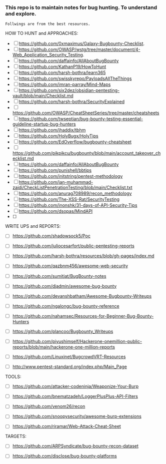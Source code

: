 ### This repo is to maintain notes for bug hunting. To understand and explore.
```
Follwings are from the best resources. 
```
HOW TO HUNT and APPROACHES: 
- [ ] https://github.com/0xmaximus/Galaxy-Bugbounty-Checklist.
- [ ] https://github.com/OWASP/wstg/tree/master/document/4-Web_Application_Security_Testing.
- [ ] https://github.com/daffainfo/AllAboutBugBounty
- [ ] https://github.com/KathanP19/HowToHunt
- [ ] https://github.com/harsh-bothra/learn365
- [ ] https://github.com/swisskyrepo/PayloadsAllTheThings
- [ ] https://github.com/imran-parray/Mind-Maps
- [ ] https://github.com/six2dez/obsidian-pentesting-vault/blob/main/Checklist.md
- [ ] https://github.com/harsh-bothra/SecurityExplained
- [ ] https://github.com/OWASP/CheatSheetSeries/tree/master/cheatsheets
- [ ] https://github.com/twseptian/bug-bounty-testing-essential-guideline-startup-bug-hunters
- [ ] https://github.com/jhaddix/tbhm
- [ ] https://github.com/HolyBugx/HolyTips
- [ ] https://github.com/EdOverflow/bugbounty-cheatsheet
- [ ] https://github.com/pikpikcu/bugbounty/blob/main/account_takeover_checklist.md
- [ ] https://github.com/daffainfo/AllAboutBugBounty
- [ ] https://github.com/punishell/bbtips
- [ ] https://github.com/initstring/pentest-methodology
- [ ] https://github.com/jan-muhammad-zaidi/CheckListPenetrationTesting/blob/main/Checklist.txt
- [ ] https://github.com/anurag708989/recon_methodology
- [ ] https://github.com/The-XSS-Rat/SecurityTesting
- [ ] https://github.com/inonshk/31-days-of-API-Security-Tips
- [ ] https://github.com/dsopas/MindAPI
- [ ] 

WRITE UPS and REPORTS:
- [ ] https://github.com/shadowsock5/Poc
- [ ] https://github.com/juliocesarfort/public-pentesting-reports
- [ ] https://github.com/harsh-bothra/resources/blob/gh-pages/index.md
- [ ] https://github.com/qazbnm456/awesome-web-security
- [ ] https://github.com/sumitjat/BugBounty-notes
- [ ] https://github.com/djadmin/awesome-bug-bounty
- [ ] https://github.com/devanshbatham/Awesome-Bugbounty-Writeups
- [ ] https://github.com/ngalongc/bug-bounty-reference
- [ ] https://github.com/nahamsec/Resources-for-Beginner-Bug-Bounty-Hunters
- [ ] https://github.com/plancoo/Bugbounty_Writeups
- [ ] https://github.com/piyushimself/Hackerone-onemillion-public-reports/blob/main/hackerone-one-million-reports
- [ ] https://github.com/Linuxinet/BugcrowdVRT-Resources
- [ ] http://www.pentest-standard.org/index.php/Main_Page


TOOLS:
- [ ] https://github.com/attacker-codeninja/Weaponize-Your-Burp
- [ ] https://github.com/bnematzadeh/LoggerPlusPlus-API-Filters
- [ ] https://github.com/venom26/recon
- [ ] https://github.com/snoopysecurity/awesome-burp-extensions
- [ ] https://github.com/riramar/Web-Attack-Cheat-Sheet


TARGETS:
- [ ] https://github.com/ARPSyndicate/bug-bounty-recon-dataset
- [ ] https://github.com/disclose/bug-bounty-platforms


